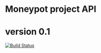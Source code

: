 # Moneypot project API
# version 0.1

[![Build Status](https://travis-ci.org/shamanu4/moneypot-api.svg?branch=master)](https://travis-ci.org/shamanu4/moneypot-api)